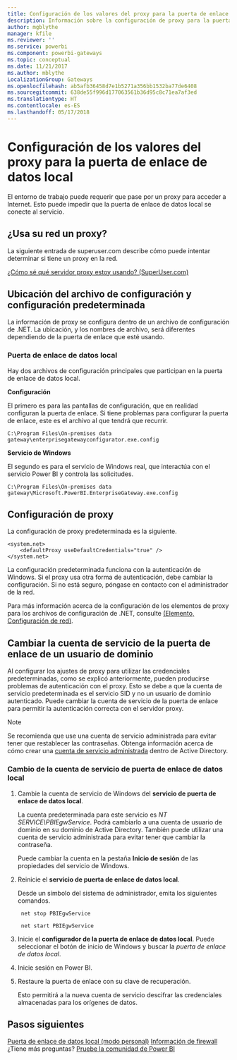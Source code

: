 ```yaml
---
title: Configuración de los valores del proxy para la puerta de enlace de datos local
description: Información sobre la configuración de proxy para la puerta de enlace de datos local.
author: mgblythe
manager: kfile
ms.reviewer: ''
ms.service: powerbi
ms.component: powerbi-gateways
ms.topic: conceptual
ms.date: 11/21/2017
ms.author: mblythe
LocalizationGroup: Gateways
ms.openlocfilehash: ab5afb36458d7e1b5271a356bb1532ba77de6408
ms.sourcegitcommit: 638de55f996d177063561b36d95c8c71ea7af3ed
ms.translationtype: HT
ms.contentlocale: es-ES
ms.lasthandoff: 05/17/2018
---
```

# <a name="configuring-proxy-settings-for-the-on-premises-data-gateway"></a>Configuración de los valores del proxy para la puerta de enlace de datos local
El entorno de trabajo puede requerir que pase por un proxy para acceder a Internet. Esto puede impedir que la puerta de enlace de datos local se conecte al servicio.

## <a name="does-your-network-use-a-proxy"></a>¿Usa su red un proxy?
La siguiente entrada de superuser.com describe cómo puede intentar determinar si tiene un proxy en la red.

[¿Cómo sé qué servidor proxy estoy usando? (SuperUser.com)](https://superuser.com/questions/346372/how-do-i-know-what-proxy-server-im-using)

## <a name="configuration-file-location-and-default-configuration"></a>Ubicación del archivo de configuración y configuración predeterminada
La información de proxy se configura dentro de un archivo de configuración de .NET. La ubicación, y los nombres de archivo, será diferentes dependiendo de la puerta de enlace que esté usando.

### <a name="on-premises-data-gateway"></a>Puerta de enlace de datos local
Hay dos archivos de configuración principales que participan en la puerta de enlace de datos local.

**Configuración**

El primero es para las pantallas de configuración, que en realidad configuran la puerta de enlace. Si tiene problemas para configurar la puerta de enlace, este es el archivo al que tendrá que recurrir.

    C:\Program Files\On-premises data gateway\enterprisegatewayconfigurator.exe.config

**Servicio de Windows**

El segundo es para el servicio de Windows real, que interactúa con el servicio Power BI y controla las solicitudes.

    C:\Program Files\On-premises data gateway\Microsoft.PowerBI.EnterpriseGateway.exe.config

## <a name="configuring-proxy-settings"></a>Configuración de proxy
La configuración de proxy predeterminada es la siguiente.

    <system.net>
        <defaultProxy useDefaultCredentials="true" />
    </system.net>

La configuración predeterminada funciona con la autenticación de Windows. Si el proxy usa otra forma de autenticación, debe cambiar la configuración. Si no está seguro, póngase en contacto con el administrador de la red.

Para más información acerca de la configuración de los elementos de proxy para los archivos de configuración de .NET, consulte [<defaultProxy> (Elemento, Configuración de red)](https://msdn.microsoft.com/library/kd3cf2ex.aspx).

## <a name="changing-the-gateway-service-account-to-a-domain-user"></a>Cambiar la cuenta de servicio de la puerta de enlace de un usuario de dominio
Al configurar los ajustes de proxy para utilizar las credenciales predeterminadas, como se explicó anteriormente, pueden producirse problemas de autenticación con el proxy. Esto se debe a que la cuenta de servicio predeterminada es el servicio SID y no un usuario de dominio autenticado. Puede cambiar la cuenta de servicio de la puerta de enlace para permitir la autenticación correcta con el servidor proxy.

> [!NOTE]
> Se recomienda que use una cuenta de servicio administrada para evitar tener que restablecer las contraseñas. Obtenga información acerca de cómo crear una [cuenta de servicio administrada](https://technet.microsoft.com/library/dd548356.aspx) dentro de Active Directory.
> 
> 

### <a name="change-the-on-premises-data-gateway-service-account"></a>Cambio de la cuenta de servicio de puerta de enlace de datos local
1. Cambie la cuenta de servicio de Windows del **servicio de puerta de enlace de datos local**.
   
    La cuenta predeterminada para este servicio es *NT SERVICE\PBIEgwService*. Podrá cambiarlo a una cuenta de usuario de dominio en su dominio de Active Directory. También puede utilizar una cuenta de servicio administrada para evitar tener que cambiar la contraseña.
   
    Puede cambiar la cuenta en la pestaña **Inicio de sesión** de las propiedades del servicio de Windows.
2. Reinicie el **servicio de puerta de enlace de datos local**.
   
    Desde un símbolo del sistema de administrador, emita los siguientes comandos.
   
        net stop PBIEgwService
   
        net start PBIEgwService
3. Inicie el **configurador de la puerta de enlace de datos local**. Puede seleccionar el botón de inicio de Windows y buscar la *puerta de enlace de datos local*.
4. Inicie sesión en Power BI.
5. Restaure la puerta de enlace con su clave de recuperación.
   
    Esto permitirá a la nueva cuenta de servicio descifrar las credenciales almacenadas para los orígenes de datos.

## <a name="next-steps"></a>Pasos siguientes
[Puerta de enlace de datos local (modo personal)](service-gateway-personal-mode.md)
[Información de firewall](service-gateway-onprem-tshoot.md#firewall-or-proxy)  
¿Tiene más preguntas? [Pruebe la comunidad de Power BI](http://community.powerbi.com/)

